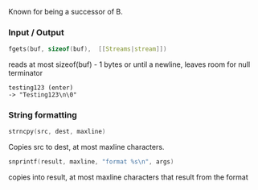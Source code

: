 Known for being a successor of B.
### Input / Output
```cpp
fgets(buf, sizeof(buf),  [[Streams|stream]])
```
reads at most sizeof(buf) - 1 bytes or until a newline, leaves room for null terminator
```
testing123 (enter)
-> "Testing123\n\0"
```

### String formatting

```cpp
strncpy(src, dest, maxline)
```
Copies src to dest, at most maxline characters.

```cpp
snprintf(result, maxline, "format %s\n", args)
```
copies into result, at most maxline characters that result from the format
